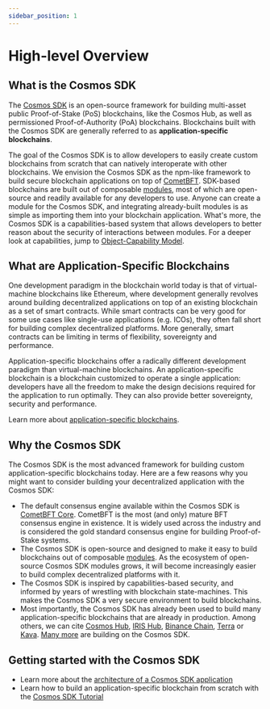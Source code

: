 ```yaml
---
sidebar_position: 1
---
```


# High-level Overview

## What is the Cosmos SDK

The [Cosmos SDK](https://github.com/cosmos/cosmos-sdk) is an open-source framework for building multi-asset public Proof-of-Stake (PoS) <df value="blockchain">blockchains</df>, like the Cosmos Hub, as well as permissioned Proof-of-Authority (PoA) blockchains. Blockchains built with the Cosmos SDK are generally referred to as **application-specific blockchains**.

The goal of the Cosmos SDK is to allow developers to easily create custom blockchains from scratch that can natively interoperate with other blockchains. We envision the Cosmos SDK as the npm-like framework to build secure blockchain applications on top of [CometBFT](https://github.com/cometbft/cometbft). SDK-based blockchains are built out of composable [modules](../building-modules/01-intro.md), most of which are open-source and readily available for any developers to use. Anyone can create a module for the Cosmos SDK, and integrating already-built modules is as simple as importing them into your blockchain application. What's more, the Cosmos SDK is a capabilities-based system that allows developers to better reason about the security of interactions between modules. For a deeper look at capabilities, jump to [Object-Capability Model](../core/10-ocap.md).

## What are Application-Specific Blockchains

One development paradigm in the blockchain world today is that of virtual-machine blockchains like Ethereum, where development generally revolves around building decentralized applications on top of an existing blockchain as a set of smart contracts. While smart contracts can be very good for some use cases like single-use applications (e.g. ICOs), they often fall short for building complex decentralized platforms. More generally, smart contracts can be limiting in terms of flexibility, sovereignty and performance.

Application-specific blockchains offer a radically different development paradigm than virtual-machine blockchains. An application-specific blockchain is a blockchain customized to operate a single application: developers have all the freedom to make the design decisions required for the application to run optimally. They can also provide better sovereignty, security and performance.

Learn more about [application-specific blockchains](./01-why-app-specific.md).

## Why the Cosmos SDK

The Cosmos SDK is the most advanced framework for building custom application-specific blockchains today. Here are a few reasons why you might want to consider building your decentralized application with the Cosmos SDK:

* The default consensus engine available within the Cosmos SDK is [CometBFT Core](https://github.com/cometbft/cometbft). CometBFT is the most (and only) mature BFT consensus engine in existence. It is widely used across the industry and is considered the gold standard consensus engine for building Proof-of-Stake systems.
* The Cosmos SDK is open-source and designed to make it easy to build blockchains out of composable [modules](../modules). As the ecosystem of open-source Cosmos SDK modules grows, it will become increasingly easier to build complex decentralized platforms with it.
* The Cosmos SDK is inspired by capabilities-based security, and informed by years of wrestling with blockchain state-machines. This makes the Cosmos SDK a very secure environment to build blockchains.
* Most importantly, the Cosmos SDK has already been used to build many application-specific blockchains that are already in production. Among others, we can cite [Cosmos Hub](https://hub.cosmos.network), [IRIS Hub](https://irisnet.org), [Binance Chain](https://docs.binance.org/), [Terra](https://terra.money/) or [Kava](https://www.kava.io/). [Many more](https://cosmos.network/ecosystem) are building on the Cosmos SDK.

## Getting started with the Cosmos SDK

* Learn more about the [architecture of a Cosmos SDK application](./02-sdk-app-architecture.md)
* Learn how to build an application-specific blockchain from scratch with the [Cosmos SDK Tutorial](https://cosmos.network/docs/tutorial)
